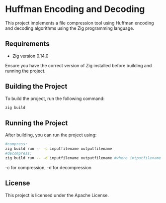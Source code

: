 # Huffman Encoding and Decoding

This project implements a file compression tool using Huffman encoding and decoding algorithms using the Zig programming language.

## Requirements

- Zig version 0.14.0

Ensure you have the correct version of Zig installed before building and running the project.

## Building the Project

To build the project, run the following command:

```bash
zig build
```

## Running the Project

After building, you can run the project using:

```bash
#compress:
zig build run -- -c inputfilename outputfilename
#decompress:
zig build run -- -d inputfilename outputfilename #where intputfilename is the outputfilename of the previous command
```

-c for compression, -d for decompression

## License

This project is licensed under the Apache License.
